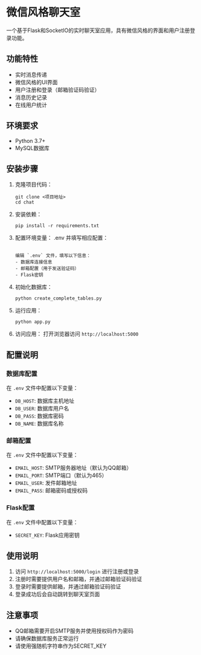 # 微信风格聊天室

一个基于Flask和SocketIO的实时聊天室应用，具有微信风格的界面和用户注册登录功能。

## 功能特性

- 实时消息传递
- 微信风格的UI界面
- 用户注册和登录（邮箱验证码验证）
- 消息历史记录
- 在线用户统计

## 环境要求

- Python 3.7+
- MySQL数据库

## 安装步骤

1. 克隆项目代码：
   ```
   git clone <项目地址>
   cd chat
   ```

2. 安装依赖：
   ```
   pip install -r requirements.txt
   ```

3. 配置环境变量：
   .env 并填写相应配置：
   ```
   
   编辑 `.env` 文件，填写以下信息：
   - 数据库连接信息
   - 邮箱配置（用于发送验证码）
   - Flask密钥

4. 初始化数据库：
   ```
   python create_complete_tables.py
   ```

5. 运行应用：
   ```
   python app.py
   ```

6. 访问应用：
   打开浏览器访问 `http://localhost:5000`

## 配置说明

### 数据库配置

在 `.env` 文件中配置以下变量：

- `DB_HOST`: 数据库主机地址
- `DB_USER`: 数据库用户名
- `DB_PASS`: 数据库密码
- `DB_NAME`: 数据库名称

### 邮箱配置

在 `.env` 文件中配置以下变量：

- `EMAIL_HOST`: SMTP服务器地址（默认为QQ邮箱）
- `EMAIL_PORT`: SMTP端口（默认为465）
- `EMAIL_USER`: 发件邮箱地址
- `EMAIL_PASS`: 邮箱密码或授权码

### Flask配置

在 `.env` 文件中配置以下变量：

- `SECRET_KEY`: Flask应用密钥

## 使用说明

1. 访问 `http://localhost:5000/login` 进行注册或登录
2. 注册时需要提供用户名和邮箱，并通过邮箱验证码验证
3. 登录时需要提供邮箱，并通过邮箱验证码验证
4. 登录成功后会自动跳转到聊天室页面

## 注意事项

- QQ邮箱需要开启SMTP服务并使用授权码作为密码
- 请确保数据库服务正常运行
- 请使用强随机字符串作为SECRET_KEY

